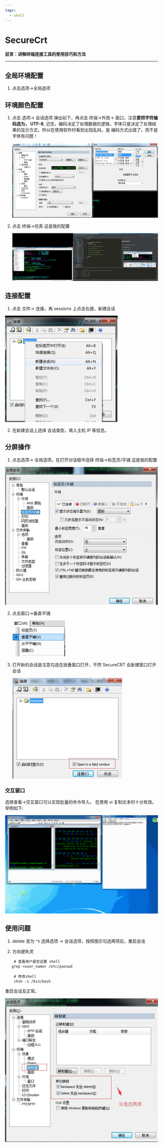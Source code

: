 ```yaml
---
tags: 
  - shell
---
```

# SecureCrt 
**前言：讲解终端连接工具的使用技巧和方法**

---

## 全局环境配置
1. 点击选项->全局选项


## 环境颜色配置
1. 点击 选项-> 会话选项 弹出如下，再点击 终端->外观-> 窗口，注意**要把字符编码选为， UTF-8**,
记住，编码决定了处理数据的逻辑，字体只是决定了处理结果的显示方式，所以在使用软件时看到出现乱码，是
编码方式出错了，而不是字体有问题！

    ![](./img/2016-10-07-tool_SecureCRT1.jpg)
 
2. 点击 终端->仿真 这是我的配置

    ![](./img/2016-10-07-tool_SecureCRT2.jpg)

## 连接配置
1. 点击 文件-> 连接，再 sessions 上点击右键，新建会话

  ![](./img/2016-10-07-tool_SecureCRT3.jpg)
  
2. 在新建会话上选择 会话类型，填入主机 IP 等信息。

## 分屏操作
1. 点击选项-> 全局选项，在打开对话框中选择 终端->标签页/平铺 这是我的配置

  ![](./img/2016-10-07-tool_SecureCRT4.jpg)
  
2. 点击窗口->垂直平铺

    ![](./img/2016-10-07-tool_SecureCRT5.jpg)
    
3. 打开新的会话是注意勾选在层叠窗口打开，不然 SecureCRT 会新建窗口打开会话
 
     ![](./img/2016-10-07-tool_SecureCRT6.jpg)
        
### 交互窗口
选择查看->交互窗口可以实现批量的命令导入。
在使用 vi 复制文本时十分有效。举例如下:

![](./img/2016-10-07-crt_view.gif)
        
## 使用问题
1. delete 变为 `^h`
选择选项 -> 会话选项，按照图示勾选两项后，重启会话

2. 方向键失灵
```shell
    # 查看用户是否设置 shell
   grep <user_name> /etc/passwd
    
    # 修改shell
    chsh -s /bin/bash
```
重启会话及正常。

![](./img/2016-10-07-crt_delete_error.jpg)




